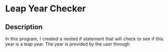 <h1>Leap Year Checker</h1>
<h2>Description</h2>
<p align="justify">In this program, I created a nested if statement that will check to see if this year is a leap year. The year is provided by the user through </p>